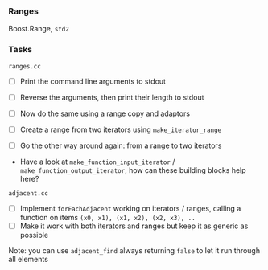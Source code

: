 ### Ranges

Boost.Range, `std2`

### Tasks

`ranges.cc`

- [ ] Print the command line arguments to stdout
- [ ] Reverse the arguments, then print their length to stdout
- [ ] Now do the same using a range copy and adaptors

- [ ] Create a range from two iterators using `make_iterator_range`
- [ ] Go the other way around again: from a range to two iterators

- Have a look at `make_function_input_iterator` / `make_function_output_iterator`, how can these building blocks help here?

`adjacent.cc`

- [ ] Implement `forEachAdjacent` working on iterators / ranges, calling a function on items `(x0, x1), (x1, x2), (x2, x3), ..`
- [ ] Make it work with both iterators and ranges but keep it as generic as possible

Note: you can use `adjacent_find` always returning `false` to let it run through all elements
